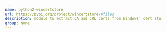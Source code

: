 ```yaml
---
name: python2-wincertstore
url: https://pypi.org/project/wincertstore/#files
description: module to extract CA and CRL certs from Windows' cert store (ctypes based). URL : https://pypi.org/project/wincertstore/#files Groups : None
group: None
---
```

